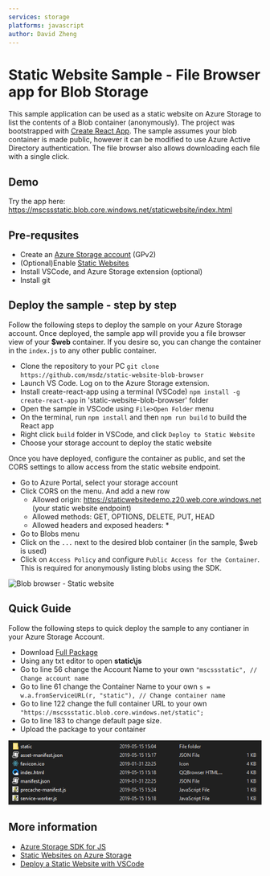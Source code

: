 ```yaml
---
services: storage
platforms: javascript
author: David Zheng
---
```


# Static Website Sample - File Browser app for Blob Storage 

This sample application can be used as a static website on Azure Storage to list the contents of a Blob container (anonymously). The project was bootstrapped with [Create React App](https://github.com/facebook/create-react-app). The sample assumes your blob container is made public, however it can be modified to use Azure Active Directory authentication. The file browser also allows downloading each file with a single click.

## Demo
Try the app here: https://mscssstatic.blob.core.windows.net/staticwebsite/index.html

## Pre-requsites
- Create an [Azure Storage account](https://ms.portal.azure.com/#create/Microsoft.StorageAccount-ARM.3.0.5) (GPv2) 
- (Optional)Enable [Static Websites](https://docs.microsoft.com/en-us/azure/storage/blobs/storage-blob-static-website)
- Install VSCode, and Azure Storage extension (optional)
- Install git

## Deploy the sample - step by step
Follow the following steps to deploy the sample on your Azure Storage account. Once deployed, the sample app will provide you a file browser view of your **$web** container. If you desire so, you can change the container in the `index.js` to any other public container.

- Clone the repository to your PC
`git clone https://github.com/msdz/static-website-blob-browser`
- Launch VS Code. Log on to the Azure Storage extension.
- Install create-react-app using a terminal (VSCode)
`npm install -g create-react-app` in 'static-website-blob-browser' folder
- Open the sample in VSCode using `File>Open Folder` menu
- On the terminal, run `npm install` and then `npm run build` to build the React app
- Right click `build` folder in VSCode, and click `Deploy to Static Website`
- Choose your storage account to deploy the static website

Once you have deployed, configure the container as public, and set the CORS settings to allow access from the static website endpoint.
- Go to Azure Portal, select your storage account
- Click CORS on the menu. And add a new row
  * Allowed origin: https://staticwebsitedemo.z20.web.core.windows.net (your static website endpoint)
  * Allowed methods: GET, OPTIONS, DELETE, PUT, HEAD
  * Allowed headers and exposed headers: *
- Go to Blobs menu
- Click on the `...` next to the desired blob container (in the sample, $web is used)
- Click on `Access Policy` and configure `Public Access for the Container`. This is required for anonymously listing blobs using the SDK.

![Blob browser - Static website](https://raw.githubusercontent.com/seguler/static-website-blob-browser/master/staticwebsitedemo.jpg)


## Quick Guide
Follow the following steps to quick deploy the sample to any contianer in your Azure Storage Account.
- Download [Full Package](https://github.com/msdz/static-website-blob-browser/blob/master/static-website-blob-browser.zip)
- Using any txt editor to open **static\js** 
- Go to line 56 change the Account Name to your own
`"mscssstatic", // Change account name`
- Go to line 61 change the Container Name to your own
`s = w.a.fromServiceURL(r, "static"), // Change container name`
- Go to line 122 change the full container URL to your own
`"https://mscssstatic.blob.core.windows.net/static";`
- Go to line 183 to change default page size.
- Upload the package to your container

![Blob browser - Static website](https://github.com/msdz/static-website-blob-browser/blob/master/explorer_wySiPbj85T.png)


## More information
- [Azure Storage SDK for JS](https://github.com/azure/azure-storage-js)
- [Static Websites on Azure Storage](https://docs.microsoft.com/en-us/azure/storage/blobs/storage-blob-static-website)
- [Deploy a Static Website with VSCode](https://code.visualstudio.com/tutorials/static-website/getting-started)
